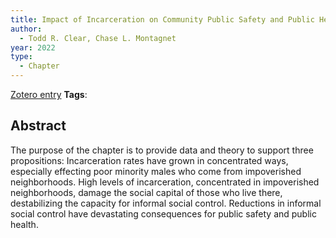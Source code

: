 ```yaml
---
title: Impact of Incarceration on Community Public Safety and Public Health
author:
  - Todd R. Clear, Chase L. Montagnet
year: 2022
type:
  - Chapter
---
```

[Zotero entry](zotero://select/items/@clearImpactIncarcerationCommunity2022)
**Tags**:
## Abstract

The purpose of the chapter is to provide data and theory to support three propositions: Incarceration rates have grown in concentrated ways, especially effecting poor minority males who come from impoverished neighborhoods. High levels of incarceration, concentrated in impoverished neighborhoods, damage the social capital of those who live there, destabilizing the capacity for informal social control. Reductions in informal social control have devastating consequences for public safety and public health.
